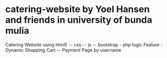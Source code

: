 # catering-website by Yoel Hansen and friends in university of bunda mulia
Catering Website using html5 -- css -- js -- bootstrap - php logic
Feature : 
Dynamic Shopping Cart -- Payment Page by username

